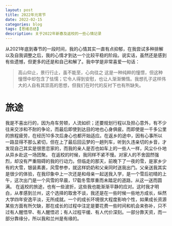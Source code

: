 ```yaml
---
layout: post
title: 2022年元宵节
date: 2022-02-15
categories: blog
tags: [思绪总结]
description: 关于2022年新春及返校的一些心情记录
---
```

从2021年底到春节的一段时间，我的心情其实一直有点抑郁，在我尝试多种排解以及自我调整之后，我的心情才到达一个比较平稳的阶段。说实话，虽然还是感到有些遗憾，但更多的还是和自己和解了。我中学是非常喜爱一句话：
> 高山仰止，景行行止，虽不能至，心向往之
这是一种纯粹的憧憬，但这种憧憬中却包含了怯懦；它令人得到安慰，也让人渐渐懒惰。我想孔子这样伟大的人自有其崇高的思想，但我们在时代的反衬下也有所缺失。
>
# 旅途
我是不喜出行的，因为舟车劳顿，人流如织；还要规划行程以及担心意外，有不少往来交涉和不耐的争论，而最后即使到达目的地也心身俱疲。而即使是一千多公里的旅程疲劳，在经历10多次后身心也都开始适应。在返乡的途中，因有心事所以一路显得不那么紧切，但在上了最后回云梦的一趟列车，听到久违亲切的乡音，才发现自己其实是很思恋家的，而我的亲人是否也如车上的一些人一样，风尘仆仆地从异乡赴这一场团聚。
在返校的时候，我同样不紧不慢。对家人的不舍固然强烈，却没有严重阻碍的我的行动力。但临走的那天，前晚下了一夜的雪，是家乡少有的大雪，银装素裹，风雪参参，就这样奶奶和父亲同时送我出门。父亲送我其实是很少的体验，在我印象中上一次还是和母亲一起送我入学，是一个雪后初晴的上午，这次出门是一个风雪的早晨，17载冬雪厚重而未踏足的道路，从这一送而圆满。
在返校的旅途，也有一些波折，这些我也能渐渐平静的应对。这时我才明白，从孝感到兰州，这个选择的取舍不谈，我还是在一些时候一些地方成长，纵然大学四年安逸平淡，无所成就。一个的成长环境很大程度影响个性，如果成长资源某些方面有所欠缺，那在成长的过程中注定是要花费一些时间和机会来弥补，只不过有人醒悟早、有人醒悟迟；有人过程平缓、有人代价深刻。一部分靠天资，而一部分靠缘分，所以我和兰州是有缘的。

# 










